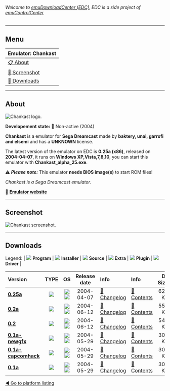 ###### Welcome to [emuDownloadCenter (EDC)](https://github.com/PhoenixInteractiveNL/emuDownloadCenter/wiki/), EDC is a side project of [emuControlCenter](https://github.com/PhoenixInteractiveNL/emuControlCenter/wiki/)
***
## Menu
| **Emulator: Chankast** |
|:---------|
| [:clipboard: About](#about) |
| [:sunrise: Screenshot](#screen) |
| [:floppy_disk: Downloads](#downloads) |
***
## About
![](https://github.com/PhoenixInteractiveNL/emuDownloadCenter/wiki/images_emulator/chankast_logo_200.jpg "Chankast logo.")

**Developement state:** :red_circle: Non-active (2004)

**Chankast** is a emulator for **Sega Dreamcast** made by **baktery, unai, garrofi and elsemi** and has a **UNKNOWN** license.

The latest version of the emulator on EDC is **0.25a (x86)**, released on **2004-04-07**, it runs on **Windows XP,Vista,7,8,10**, you can start this emulator with **Chankast_alpha_25.exe**.

:warning: _**Please note:**_ This emulator **needs BIOS image(s)** to start ROM files!

_Chankast is a Sega Dreamcast emulator._

[:link: **Emulator website**](http://chanka.emulatronia.com/FrameSetDC_DC.htm)
***
## Screenshot
![](https://raw.githubusercontent.com/PhoenixInteractiveNL/emuDownloadCenter/master/hooks/chankast/emulator_screen_01.jpg "Chankast screenshot.")
***
## Downloads
Legend:
| ![](https://raw.githubusercontent.com/wiki/PhoenixInteractiveNL/emuDownloadCenter/images_misc/icon_program_24.png) **Program** | 
![](https://raw.githubusercontent.com/wiki/PhoenixInteractiveNL/emuDownloadCenter/images_misc/icon_installer_24.png) **Installer** | 
![](https://raw.githubusercontent.com/wiki/PhoenixInteractiveNL/emuDownloadCenter/images_misc/icon_source_code_24.png) **Source** | 
![](https://raw.githubusercontent.com/wiki/PhoenixInteractiveNL/emuDownloadCenter/images_misc/icon_extra_24.png) **Extra** | 
![](https://raw.githubusercontent.com/wiki/PhoenixInteractiveNL/emuDownloadCenter/images_misc/icon_plugin_24.png) **Plugin** | 
![](https://raw.githubusercontent.com/wiki/PhoenixInteractiveNL/emuDownloadCenter/images_misc/icon_driver_24.png) **Driver** | 


| Version  | TYPE | OS | Release date  | Info       | Info       | DL Size    |
|:---------|:----:|:--:|:-------------:|:-----------|:-----------|-----------:|
| [**0.25a**](https://github.com/PhoenixInteractiveNL/edc-repo0003/raw/master/chankast/0.25a.7z) | ![](https://raw.githubusercontent.com/wiki/PhoenixInteractiveNL/emuDownloadCenter/images_misc/icon_program_24.png) | ![](https://raw.githubusercontent.com/wiki/PhoenixInteractiveNL/emuDownloadCenter/images_misc/logo_windows_24.png)![](https://raw.githubusercontent.com/wiki/PhoenixInteractiveNL/emuDownloadCenter/images_misc/icon_32-bit_24.png) | 2004-04-07 | [:page_facing_up: Changelog](https://github.com/PhoenixInteractiveNL/edc-repo0003/blob/master/chankast/0.25a_changelog.txt) | [:mag_right: Contents](https://github.com/PhoenixInteractiveNL/edc-repo0003/blob/master/chankast/0.25a_contents.txt) | 624 KB |
| [**0.2a**](https://github.com/PhoenixInteractiveNL/edc-repo0003/raw/master/chankast/0.2a.7z) | ![](https://raw.githubusercontent.com/wiki/PhoenixInteractiveNL/emuDownloadCenter/images_misc/icon_program_24.png) | ![](https://raw.githubusercontent.com/wiki/PhoenixInteractiveNL/emuDownloadCenter/images_misc/logo_windows_24.png)![](https://raw.githubusercontent.com/wiki/PhoenixInteractiveNL/emuDownloadCenter/images_misc/icon_32-bit_24.png) | 2004-06-12 | [:page_facing_up: Changelog](https://github.com/PhoenixInteractiveNL/edc-repo0003/blob/master/chankast/0.2a_changelog.txt) | [:mag_right: Contents](https://github.com/PhoenixInteractiveNL/edc-repo0003/blob/master/chankast/0.2a_contents.txt) | 551 KB |
| [**0.2**](https://github.com/PhoenixInteractiveNL/edc-repo0003/raw/master/chankast/0.2.7z) | ![](https://raw.githubusercontent.com/wiki/PhoenixInteractiveNL/emuDownloadCenter/images_misc/icon_program_24.png) | ![](https://raw.githubusercontent.com/wiki/PhoenixInteractiveNL/emuDownloadCenter/images_misc/logo_windows_24.png)![](https://raw.githubusercontent.com/wiki/PhoenixInteractiveNL/emuDownloadCenter/images_misc/icon_32-bit_24.png) | 2004-06-12 | [:page_facing_up: Changelog](https://github.com/PhoenixInteractiveNL/edc-repo0003/blob/master/chankast/0.2_changelog.txt) | [:mag_right: Contents](https://github.com/PhoenixInteractiveNL/edc-repo0003/blob/master/chankast/0.2_contents.txt) | 543 KB |
| [**0.1a-newgfx**](https://github.com/PhoenixInteractiveNL/edc-repo0003/raw/master/chankast/0.1a-newgfx.7z) | ![](https://raw.githubusercontent.com/wiki/PhoenixInteractiveNL/emuDownloadCenter/images_misc/icon_program_24.png) | ![](https://raw.githubusercontent.com/wiki/PhoenixInteractiveNL/emuDownloadCenter/images_misc/logo_windows_24.png)![](https://raw.githubusercontent.com/wiki/PhoenixInteractiveNL/emuDownloadCenter/images_misc/icon_32-bit_24.png) | 2004-05-29 | [:page_facing_up: Changelog](https://github.com/PhoenixInteractiveNL/edc-repo0003/blob/master/chankast/0.1a-newgfx_changelog.txt) | [:mag_right: Contents](https://github.com/PhoenixInteractiveNL/edc-repo0003/blob/master/chankast/0.1a-newgfx_contents.txt) | 304 KB |
| [**0.1a-capcomhack**](https://github.com/PhoenixInteractiveNL/edc-repo0003/raw/master/chankast/0.1a-capcomhack.7z) | ![](https://raw.githubusercontent.com/wiki/PhoenixInteractiveNL/emuDownloadCenter/images_misc/icon_program_24.png) | ![](https://raw.githubusercontent.com/wiki/PhoenixInteractiveNL/emuDownloadCenter/images_misc/logo_windows_24.png)![](https://raw.githubusercontent.com/wiki/PhoenixInteractiveNL/emuDownloadCenter/images_misc/icon_32-bit_24.png) | 2004-05-29 | [:page_facing_up: Changelog](https://github.com/PhoenixInteractiveNL/edc-repo0003/blob/master/chankast/0.1a-capcomhack_changelog.txt) | [:mag_right: Contents](https://github.com/PhoenixInteractiveNL/edc-repo0003/blob/master/chankast/0.1a-capcomhack_contents.txt) | 301 KB |
| [**0.1a**](https://github.com/PhoenixInteractiveNL/edc-repo0003/raw/master/chankast/0.1a.7z) | ![](https://raw.githubusercontent.com/wiki/PhoenixInteractiveNL/emuDownloadCenter/images_misc/icon_program_24.png) | ![](https://raw.githubusercontent.com/wiki/PhoenixInteractiveNL/emuDownloadCenter/images_misc/logo_windows_24.png)![](https://raw.githubusercontent.com/wiki/PhoenixInteractiveNL/emuDownloadCenter/images_misc/icon_32-bit_24.png) | 2004-05-29 | [:page_facing_up: Changelog](https://github.com/PhoenixInteractiveNL/edc-repo0003/blob/master/chankast/0.1a_changelog.txt) | [:mag_right: Contents](https://github.com/PhoenixInteractiveNL/edc-repo0003/blob/master/chankast/0.1a_contents.txt) | 301 KB |

[:arrow_backward: Go to platform listing](https://github.com/PhoenixInteractiveNL/emuDownloadCenter/wiki/EDC-Platform-List)
